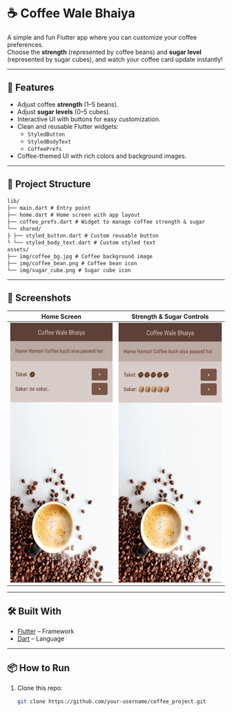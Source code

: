 # ☕ Coffee Wale Bhaiya

A simple and fun Flutter app where you can customize your coffee preferences.  
Choose the **strength** (represented by coffee beans) and **sugar level** (represented by sugar cubes), and watch your coffee card update instantly!  

---

## 🚀 Features
- Adjust coffee **strength** (1–5 beans).
- Adjust **sugar levels** (0–5 cubes).
- Interactive UI with buttons for easy customization.
- Clean and reusable Flutter widgets:
  - `StyledButton`
  - `StyledBodyText`
  - `CoffeePrefs`
- Coffee-themed UI with rich colors and background images.

---

## 📂 Project Structure
```
lib/
├── main.dart # Entry point
├── home.dart # Home screen with app layout
├── coffee_prefs.dart # Widget to manage coffee strength & sugar
└── shared/
├ ├── styled_button.dart # Custom reusable button
└ └── styled_body_text.dart # Custom styled text
assets/
├── img/coffee_bg.jpg # Coffee background image
├── img/coffee_bean.png # Coffee bean icon
└── img/sugar_cube.png # Sugar cube icon
```

---

## 📸 Screenshots

| Home Screen | Strength & Sugar Controls |
|-------------|---------------------------|
| <img src="assets/screenshots/homepage.png" height="600" alt="Home Screen"/> | <img src="assets/screenshots/homepage_controls.png" height="600" alt="Homepage Controls"/> |

---

## 🛠️ Built With
- [Flutter](https://flutter.dev/) – Framework  
- [Dart](https://dart.dev/) – Language  

---

## 📦 How to Run
1. Clone this repo:
   ```bash
   git clone https://github.com/your-username/coffee_project.git
